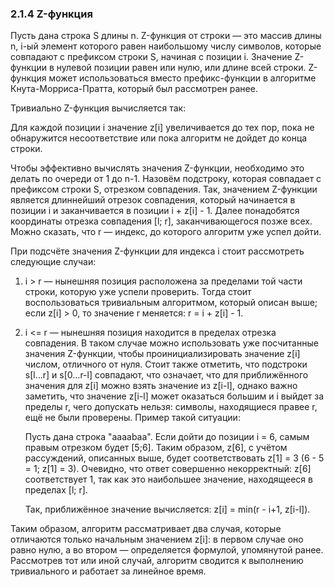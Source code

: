 ### 2.1.4 Z-функция
Пусть дана строка S длины n. Z-функция от строки — это массив длины n, i-ый элемент которого равен наибольшому числу символов, которые совпадают с префиксом строки S, начиная с позиции i. Значение Z-функции в нулевой позиции равен или нулю, или длине всей строки. Z-функция может использоваться вместо префикс-функции в алгоритме Кнута-Морриса-Пратта, который был рассмотрен ранее.


Тривиально Z-функция вычисляется так:

Для каждой позиции i значение z[i] увеличивается до тех пор, пока не обнаружится несоответствие или пока алгоритм не дойдет до конца строки.

Чтобы эффективно вычислять значения Z-функции, необходимо это делать по очереди от 1 до n-1. Назовём подстроку, которая совпадает с префиксом строки S, отрезком совпадения. Так, значением Z-функции является длиннейший отрезок совпадения, который начинается в позиции i и заканчивается в позиции i + z[i] - 1. Далее понадобятся координаты отрезка совпадения [l; r], заканчивающегося позже всех. Можно сказать, что r — индекс, до которого алгоритм уже успел дойти.

При подсчёте значения Z-функции для индекса i стоит рассмотреть следующие случаи:

1. i > r — нынешняя позиция расположена за пределами той части строки, которую уже успели проверить. Тогда стоит воспользоваться тривиальным алгоритмом, который описан выше; если z[i] > 0, то значение r меняется: r = i + z[i] - 1. 
2. i <= r — нынешняя позиция находится в пределах отрезка совпадения. В таком случае можно использовать уже посчитанные значения Z-функции, чтобы проинициализировать значение z[i] числом, отличного от нуля. Стоит также отметить, что подстроки s[l...r] и s[0...r-l] совпадают, что означает, что для приближённого значения для z[i] можно взять значение из z[i-l], однако важно заметить, что значение z[i-l] может оказаться большим и i выйдет за пределы r, чего допускать нельзя: символы, находящиеся правее r, ещё не были проверены. Пример такой ситуации:

    Пусть дана строка "aaaabaa". Если дойти до позиции i = 6, самым правым отрезком будет [5;6]. Таким образом, z[6], с учётом рассуждений, описанных выше, будет соответствовать z[1] = 3 (6 - 5 = 1; z[1] = 3). Очевидно, что ответ совершенно некорректный: z[6] соответствует 1, так как это наибольшее значение, находящееся в пределах [l; r]. 
  
    Так, приближённое значение вычисляется: z[i] = min(r - i+1, z[i-l]).
  
 Таким образом, алгоритм рассматривает два случая, которые отличаются только начальным значением z[i]: в первом случае оно равно нулю, а во втором — определяется формулой, упомянутой ранее. Рассмотрев тот или иной случай, алгоритм сводится к выполнению тривиального и работает за линейное время.

